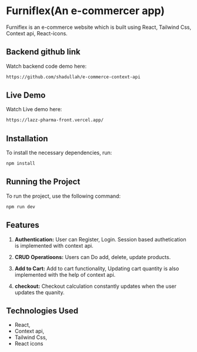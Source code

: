 # Furniflex(An e-commercer app)

Furniflex is an e-commerce website which is built using React, Tailwind Css, Context api, React-icons.

## Backend github link

Watch backend code demo here:

```bash
https://github.com/shadullah/e-commerce-context-api
```

## Live Demo

Watch Live demo here:

```bash
https://lazz-pharma-front.vercel.app/
```

## Installation

To install the necessary dependencies, run:

```bash
npm install
```

## Running the Project

To run the project, use the following command:

```bash
npm run dev
```

## Features

1. **Authentication:** User can Register, Login. Session based authetication is implemented with context api.
2. **CRUD Operatioons:** Users can Do add, delete, update products.
3. **Add to Cart:** Add to cart functionality, Updating cart quantity is also implemented with the help of context api.

4. **checkout:** Checkout calculation constantly updates when the user updates the quanity.

## Technologies Used

- React,
- Context api,
- Tailwind Css,
- React icons
